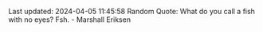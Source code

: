 Last updated: 2024-04-05 11:45:58
Random Quote: What do you call a fish with no eyes?
Fsh. - Marshall Eriksen